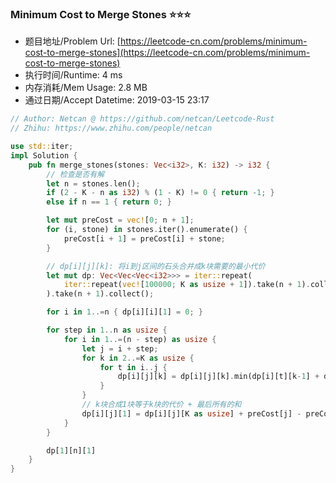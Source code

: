 ### Minimum Cost to Merge Stones :star::star::star:
- 题目地址/Problem Url: [https://leetcode-cn.com/problems/minimum-cost-to-merge-stones](https://leetcode-cn.com/problems/minimum-cost-to-merge-stones)
- 执行时间/Runtime: 4 ms 
- 内存消耗/Mem Usage: 2.8 MB
- 通过日期/Accept Datetime: 2019-03-15 23:17

```rust
// Author: Netcan @ https://github.com/netcan/Leetcode-Rust
// Zhihu: https://www.zhihu.com/people/netcan

use std::iter;
impl Solution {
    pub fn merge_stones(stones: Vec<i32>, K: i32) -> i32 {
        // 检查是否有解
        let n = stones.len();
        if (2 - K - n as i32) % (1 - K) != 0 { return -1; }
        else if n == 1 { return 0; }

        let mut preCost = vec![0; n + 1];
        for (i, stone) in stones.iter().enumerate() {
            preCost[i + 1] = preCost[i] + stone;
        }

        // dp[i][j][k]: 将i到j区间的石头合并成k块需要的最小代价
        let mut dp: Vec<Vec<Vec<i32>>> = iter::repeat(
            iter::repeat(vec![100000; K as usize + 1]).take(n + 1).collect()
        ).take(n + 1).collect();

        for i in 1..=n { dp[i][i][1] = 0; }

        for step in 1..n as usize {
            for i in 1..=(n - step) as usize {
                let j = i + step;
                for k in 2..=K as usize {
                    for t in i..j {
                        dp[i][j][k] = dp[i][j][k].min(dp[i][t][k-1] + dp[t+1][j][1]);
                    }
                }
                // k块合成1块等于k块的代价 + 最后所有的和
                dp[i][j][1] = dp[i][j][K as usize] + preCost[j] - preCost[i - 1];
            }
        }

        dp[1][n][1]
    }
}

```
